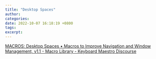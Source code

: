 ```yaml
---
title: "Desktop Spaces"
author: 
categories: 
date: 2022-10-07 16:18:19 +0800
tags: 
excerpt: 
---
```





[MACROS: Desktop Spaces • Macros to Improve Navigation and Window Management, v1.1 - Macro Library - Keyboard Maestro Discourse](https://forum.keyboardmaestro.com/t/macros-desktop-spaces-macros-to-improve-navigation-and-window-management-v1-1/27033)










